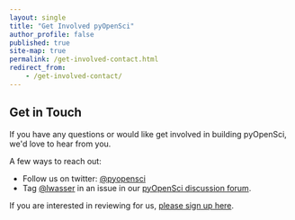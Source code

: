 ```yaml
---
layout: single
title: "Get Involved pyOpenSci"
author_profile: false
published: true
site-map: true
permalink: /get-involved-contact.html
redirect_from: 
    - /get-involved-contact/
---
```


## Get in Touch
If you have any questions or would like get involved in building pyOpenSci, 
we'd love to hear from you. 

A few ways to reach out:

* Follow us on twitter: [@pyopensci](https://www.twitter.com/pyopensci)
* Tag [@lwasser](https://www.github.com/lwasser) in an issue in our [pyOpenSci discussion forum](https://github.com/orgs/pyOpenSci/discussions/categories/general).


If you are interested in reviewing for us, [please sign up here](https://forms.gle/GHfxvmS47nQFDcBM6). 

